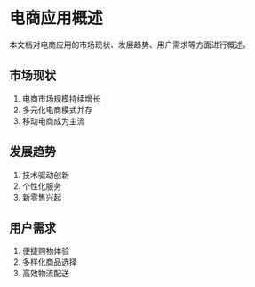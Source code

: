 # 电商应用概述

本文档对电商应用的市场现状、发展趋势、用户需求等方面进行概述。

## 市场现状

1. 电商市场规模持续增长
2. 多元化电商模式并存
3. 移动电商成为主流

## 发展趋势

1. 技术驱动创新
2. 个性化服务
3. 新零售兴起

## 用户需求

1. 便捷购物体验
2. 多样化商品选择
3. 高效物流配送
